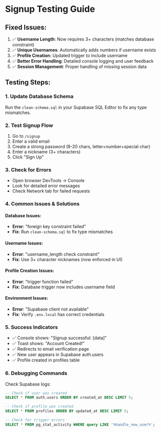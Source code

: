 # Signup Testing Guide

## Fixed Issues:
1. ✅ **Username Length**: Now requires 3+ characters (matches database constraint)
2. ✅ **Unique Usernames**: Automatically adds numbers if username exists
3. ✅ **Profile Creation**: Updated trigger to include username
4. ✅ **Better Error Handling**: Detailed console logging and user feedback
5. ✅ **Session Management**: Proper handling of missing session data

## Testing Steps:

### 1. **Update Database Schema**
Run the `clean-schema.sql` in your Supabase SQL Editor to fix any type mismatches.

### 2. **Test Signup Flow**
1. Go to `/signup`
2. Enter a valid email
3. Create a strong password (8-20 chars, letter+number+special char)
4. Enter a nickname (3+ characters)
5. Click "Sign Up"

### 3. **Check for Errors**
- Open browser DevTools → Console
- Look for detailed error messages
- Check Network tab for failed requests

### 4. **Common Issues & Solutions**

#### **Database Issues:**
- **Error**: "foreign key constraint failed"
- **Fix**: Run `clean-schema.sql` to fix type mismatches

#### **Username Issues:**
- **Error**: "username_length check constraint"
- **Fix**: Use 3+ character nicknames (now enforced in UI)

#### **Profile Creation Issues:**
- **Error**: "trigger function failed"
- **Fix**: Database trigger now includes username field

#### **Environment Issues:**
- **Error**: "Supabase client not available"
- **Fix**: Verify `.env.local` has correct credentials

### 5. **Success Indicators**
- ✅ Console shows: "Signup successful: [data]"
- ✅ Toast shows: "Account Created!"
- ✅ Redirects to email verification page
- ✅ New user appears in Supabase auth.users
- ✅ Profile created in profiles table

### 6. **Debugging Commands**

Check Supabase logs:
```sql
-- Check if user was created
SELECT * FROM auth.users ORDER BY created_at DESC LIMIT 5;

-- Check if profile was created
SELECT * FROM profiles ORDER BY updated_at DESC LIMIT 5;

-- Check for trigger errors
SELECT * FROM pg_stat_activity WHERE query LIKE '%handle_new_user%';
```
